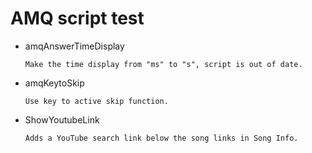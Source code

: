 # AMQ script test

* amqAnswerTimeDisplay

      Make the time display from "ms" to "s", script is out of date.
    
* amqKeytoSkip

      Use key to active skip function.

* ShowYoutubeLink

      Adds a YouTube search link below the song links in Song Info.
